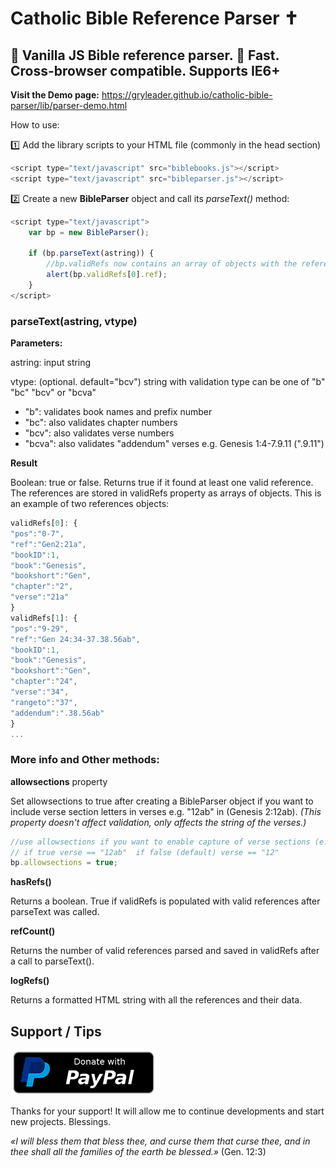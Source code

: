 #  Catholic Bible Reference Parser ✝️

## 💖 Vanilla JS Bible reference parser. 📜 Fast. Cross-browser compatible. Supports IE6+

**Visit the Demo page:** https://gryleader.github.io/catholic-bible-parser/lib/parser-demo.html

How to use:

1️⃣  Add the library scripts to your HTML file (commonly in the head section)

```javascript
<script type="text/javascript" src="biblebooks.js"></script>
<script type="text/javascript" src="bibleparser.js"></script>
```

2️⃣ Create a new **BibleParser** object and call its *parseText()* method:

```javascript
<script type="text/javascript">
	var bp = new BibleParser();		
	
	if (bp.parseText(astring)) {
		//bp.validRefs now contains an array of objects with the references found in astring		
		alert(bp.validRefs[0].ref);
	}	
</script>
```

### parseText(astring, vtype)

**Parameters:**

astring: input string

vtype: (optional. default="bcv") string with validation type can be one of "b" "bc" "bcv" or "bcva"

- "b": validates book names and prefix number      
- "bc": also validates chapter numbers
- "bcv": also validates verse numbers
- "bcva": also validates "addendum" verses e.g. Genesis 1:4-7.9.11 (".9.11")
      
**Result** 

Boolean: true or false. Returns true if it found at least one valid reference.
The references are stored in validRefs property as arrays of objects. This is an example of two references objects:

```javascript
validRefs[0]: {
"pos":"0-7",
"ref":"Gen2:21a",
"bookID":1,
"book":"Genesis",
"bookshort":"Gen",
"chapter":"2",
"verse":"21a"
}
validRefs[1]: {
"pos":"9-29",
"ref":"Gen 24:34-37.38.56ab",
"bookID":1,
"book":"Genesis",
"bookshort":"Gen",
"chapter":"24",
"verse":"34",
"rangeto":"37",
"addendum":".38.56ab"
}
...
```

### More info and Other methods:

**allowsections** property

Set allowsections to true after creating a BibleParser object if you want to include verse section letters in verses e.g. "12ab" in (Genesis 2:12ab). *(This property doesn't affect validation, only affects the string of the verses.)*

```javascript
//use allowsections if you want to enable capture of verse sections (e.g. Genesis 2:12ab)   
// if true verse == "12ab"	if false (default) verse == "12"
bp.allowsections = true;
```

**hasRefs()**

Returns a boolean. True if validRefs is populated with valid references after parseText was called. 

**refCount()**

Returns the number of valid references parsed and saved in validRefs after a call to parseText().

**logRefs()**

Returns a formatted HTML string with all the references and their data.

## Support / Tips

[![paypal](https://github.com/gryLeader/gryleader.github.io/blob/Main/imgs/paypalme.png)](https://paypal.me/EzequielMayan)

Thanks for your support! It will allow me to continue developments and start new projects. Blessings.

*«I will bless them that bless thee, and curse them that curse thee, and in thee shall all the families of the earth be blessed.»* (Gen. 12:3)
